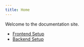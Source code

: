 ```yaml
---
title: Home
---
```


Welcome to the documentation site.

- [Frontend Setup](frontend.html)
- [Backend Setup](backend.html)
